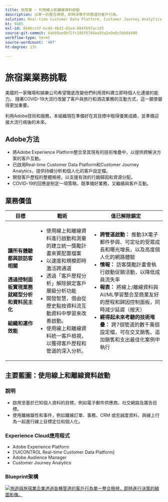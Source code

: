 ```yaml
---
title: 旅宿業 — 利用線上和離線資料啟動
description: 以單一的整合檢視，即時決策不同管道的客戶行為。
solution: Real-time Customer Data Platform, Customer Journey Analytics, Analytics, Audience Manager, Experience Manager, Target
kt: 9485
exl-id: 8b96cc5f-bcdd-4bd3-81e4-084f697ac1d3
source-git-commit: dabb5ae0bf2fc186f67d4aa93a2e9e8c5bb04498
workflow-type: tm+mt
source-wordcount: '407'
ht-degree: 13%

---
```


# 旅宿業業務挑戰

美國的一家賭場和娛樂公司希望徹底改變他們利用資料建立即時個人化連接的能力。  隨著COVID-19大流行改變了客戶與旅行和酒店業務的互動方式，這一願景變得更加重要。

利用Adobe技術和服務，本組織現在準備好在其目標中取得優異成績，並準備迎接大流行病後的未來。

## Adobe方法

* 將Adobe Experience Platform整合至其現有的技術堆疊中，以提供跨解決方案的客戶互動。
* 已啟用Real-time Customer Data Platform和Customer Journey Analytics，提供持續分析和個人化的客戶設定檔。
* 開發客戶歷程的整體檢視，以支援有效的行銷歸因和資源分配。
* COVID-19的回應是制定一項策略，既準備好業務，又繼續與客戶互動。

## 業務價值

| 目標 | 戰術 | 值已解除鎖定 |
|---|---|---|
| **讓所有體驗都與該訪客相關&#x200B;**<br></br>**透過控制面板實現業務就緒型分析和資料民主化&#x200B;**<br></br>**組織和運作效能**</ul> | <ul><li>使用線上和離線資料進行啟動和測量的建立統一獎勵計畫來賓配置檔案</li><li>以速度和規模即時激活跨通道</li><li>透過「客戶歷程分析」解除鎖定客戶層級分析功能</li><li>開發智慧，借由從歷史點按資料流互動資料中學習來改善啟動。</li><li>使用線上和離線資料統一客戶檢視，以獲得客戶歷程和管道的深入分析。</li></ul> | <ul><li><strong> 跨管道啟動： </strong>推動3X電子郵件參與、可定址的受眾成長和曝光增長，以及高度個人化的網路體驗 </li><li><strong>情報： </strong>訪客獎勵計畫會執行啟動促銷活動，以降低成員流失率</li><li><strong>報表： </strong>將線上/離線資料與AI/ML學習整合至商業友好的歷程和歸因控制面板，同時減少延遲（按天）</li><li><strong>經得起未來考驗的技術堆疊： </strong>跨7個管道的數千萬個設定檔，可在交叉銷售、追加銷售和支出最佳化案例中執行</li></ul> |

## 主要藍圖：使用線上和離線資料啟動

### 說明

<ul><li>啟用至基於已知個人資料的目標，例如電子郵件供應商、社交網路及廣告目標。</li><li>使用離線屬性和事件，例如離線訂單、事務、CRM 或忠誠度資料，與線上行為一起進行線上目標定位和個人化。</li></li></ul>

### Experience Cloud應用程式

<ul><li>Adobe Experience Platform</li><li>[!UICONTROL Real-time Customer Data Platform]</li><li>Adobe Audience Manager</li><li>Customer Journey Analytics</li></ul>

### Blueprint架構

<a href="https://experienceleague.adobe.com/docs/blueprints-learn/architecture/audience-activation/platform-and-applications.html?lang=zh-Hant"><img alt="旅遊與旅宿業企業透過各種管道的客戶行為單一整合檢視，即時進行決策的縮圖影像。" src="https://experienceleague.adobe.com/docs/blueprints-learn/assets/known_activation.svg" class="modal-image" /></a>
